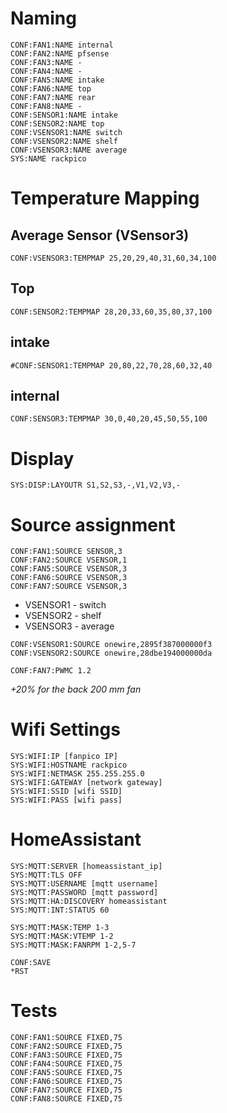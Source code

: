 # Naming

```
CONF:FAN1:NAME internal
CONF:FAN2:NAME pfsense
CONF:FAN3:NAME -
CONF:FAN4:NAME -
CONF:FAN5:NAME intake
CONF:FAN6:NAME top
CONF:FAN7:NAME rear
CONF:FAN8:NAME -
CONF:SENSOR1:NAME intake
CONF:SENSOR2:NAME top
CONF:VSENSOR1:NAME switch
CONF:VSENSOR2:NAME shelf
CONF:VSENSOR3:NAME average
SYS:NAME rackpico
```

# Temperature Mapping

## Average Sensor (VSensor3)
```
CONF:VSENSOR3:TEMPMAP 25,20,29,40,31,60,34,100
```

## Top
```
CONF:SENSOR2:TEMPMAP 28,20,33,60,35,80,37,100
```
## intake
```
#CONF:SENSOR1:TEMPMAP 20,80,22,70,28,60,32,40
```
## internal
```
CONF:SENSOR3:TEMPMAP 30,0,40,20,45,50,55,100
```

# Display
```
SYS:DISP:LAYOUTR S1,S2,S3,-,V1,V2,V3,-
```
# Source assignment
```
CONF:FAN1:SOURCE SENSOR,3
CONF:FAN2:SOURCE VSENSOR,1
CONF:FAN5:SOURCE VSENSOR,3
CONF:FAN6:SOURCE VSENSOR,3
CONF:FAN7:SOURCE VSENSOR,3
```
- VSENSOR1 - switch
- VSENSOR2 - shelf
- VSENSOR3 - average
```
CONF:VSENSOR1:SOURCE onewire,2895f387000000f3
CONF:VSENSOR2:SOURCE onewire,28dbe194000000da

CONF:FAN7:PWMC 1.2
```
_+20% for the back 200 mm fan_

# Wifi Settings
```
SYS:WIFI:IP [fanpico IP]
SYS:WIFI:HOSTNAME rackpico
SYS:WIFI:NETMASK 255.255.255.0
SYS:WIFI:GATEWAY [network gateway]
SYS:WIFI:SSID [wifi SSID]
SYS:WIFI:PASS [wifi pass]
```
# HomeAssistant
```
SYS:MQTT:SERVER [homeassistant_ip]
SYS:MQTT:TLS OFF
SYS:MQTT:USERNAME [mqtt username]
SYS:MQTT:PASSWORD [mqtt password]
SYS:MQTT:HA:DISCOVERY homeassistant
SYS:MQTT:INT:STATUS 60

SYS:MQTT:MASK:TEMP 1-3
SYS:MQTT:MASK:VTEMP 1-2
SYS:MQTT:MASK:FANRPM 1-2,5-7

CONF:SAVE
*RST
```
# Tests
```
CONF:FAN1:SOURCE FIXED,75
CONF:FAN2:SOURCE FIXED,75
CONF:FAN3:SOURCE FIXED,75
CONF:FAN4:SOURCE FIXED,75
CONF:FAN5:SOURCE FIXED,75
CONF:FAN6:SOURCE FIXED,75
CONF:FAN7:SOURCE FIXED,75
CONF:FAN8:SOURCE FIXED,75
```
